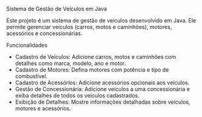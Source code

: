   Sistema de Gestão de Veículos em Java

Este projeto é um sistema de gestão de veículos desenvolvido em Java.
Ele permite gerenciar veículos (carros, motos e caminhões), motores, acessórios e concessionárias.

  Funcionalidades

- Cadastro de Veículos: Adicione carros, motos e caminhões com detalhes como marca, modelo, ano e motor.
- Cadastro de Motores: Defina motores com potência e tipo de combustível.
- Cadastro de Acessórios: Adicione acessórios opcionais aos veículos.
- Gestão de Concessionária: Adicione veículos a uma concessionária e exiba detalhes de todos os veículos cadastrados.
- Exibição de Detalhes: Mostre informações detalhadas sobre veículos, motores e acessórios.
